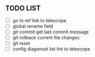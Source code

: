 ## TODO LIST
- [ ] go to ref link to telescope
- [ ] global rename field
- [ ] git commit get last commit message
- [ ] git rollback current file changes
- [ ] git reset
- [ ] config diagonost list lint to telescope
